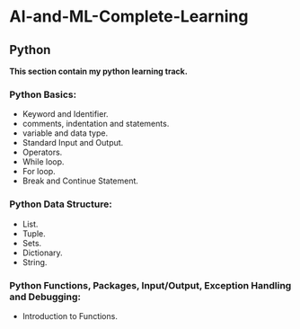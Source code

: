 # AI-and-ML-Complete-Learning
 
## Python
**This section contain my python learning track.**

### Python Basics:
* Keyword and Identifier.
* comments, indentation and statements.
* variable and data type.
* Standard Input and Output.
* Operators.
* While loop.
* For loop.
* Break and Continue Statement.

### Python Data Structure:
* List.
* Tuple.
* Sets.
* Dictionary.
* String.

### Python Functions, Packages, Input/Output, Exception Handling and Debugging:
* Introduction to Functions.

